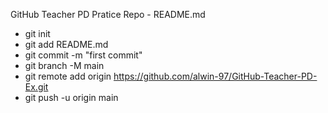 GitHub Teacher PD Pratice Repo - README.md

- git init
- git add README.md
- git commit -m "first commit"
- git branch -M main
- git remote add origin https://github.com/alwin-97/GitHub-Teacher-PD-Ex.git
- git push -u origin main
